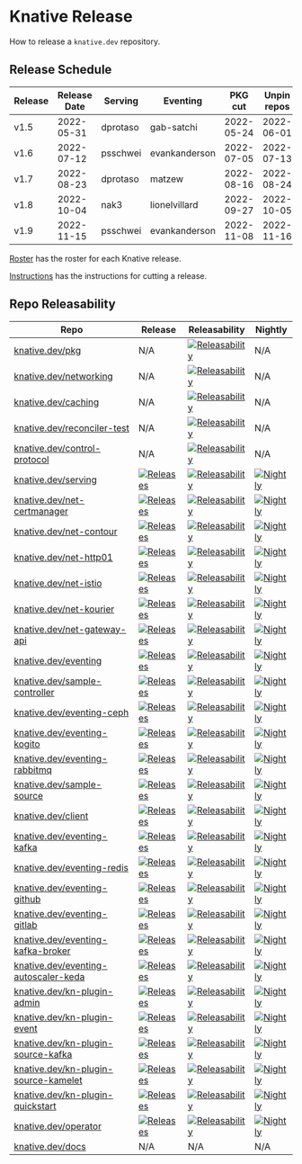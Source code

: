 # Knative Release

How to release a `knative.dev` repository.

## Release Schedule

| Release | Release Date | Serving        | Eventing            | PKG cut    | Unpin repos
| ------- | ------------ | -------------- | --------------------| ---------- | -----------
| v1.5    | 2022-05-31   | dprotaso       | gab-satchi          | 2022-05-24 | 2022-06-01
| v1.6    | 2022-07-12   | psschwei       | evankanderson       | 2022-07-05 | 2022-07-13
| v1.7    | 2022-08-23   | dprotaso       | matzew              | 2022-08-16 | 2022-08-24
| v1.8    | 2022-10-04   | nak3           | lionelvillard       | 2022-09-27 | 2022-10-05
| v1.9    | 2022-11-15   | psschwei       | evankanderson       | 2022-11-08 | 2022-11-16

[Roster](./ROSTER.md) has the roster for each Knative release.

[Instructions](./INSTRUCTIONS.md) has the instructions for cutting a release.

## Repo Releasability

| Repo | Release | Releasability | Nightly |
| --- | --- | --- | --- |
| [knative.dev/pkg](https://github.com/knative/pkg) | N/A | [![Releasability](https://github.com/knative/pkg/workflows/Releasability/badge.svg)](https://github.com/knative/pkg/actions/workflows/knative-releasability.yaml)        | N/A |
| [knative.dev/networking](https://github.com/knative/networking)  | N/A                 | [![Releasability](https://github.com/knative/networking/workflows/Releasability/badge.svg)](https://github.com/knative/networking/actions/workflows/knative-releasability.yaml)              | N/A |
| [knative.dev/caching](https://github.com/knative/caching)      | N/A      | [![Releasability](https://github.com/knative/caching/workflows/Releasability/badge.svg)](https://github.com/knative/caching/actions/workflows/knative-releasability.yaml)                 | N/A |
| [knative.dev/reconciler-test](https://github.com/knative-sandbox/reconciler-test) | N/A | [![Releasability](https://github.com/knative-sandbox/reconciler-test/workflows/Releasability/badge.svg)](https://github.com/knative-sandbox/reconciler-test/actions/workflows/knative-releasability.yaml) | N/A |
| [knative.dev/control-protocol](https://github.com/knative-sandbox/control-protocol)| N/A | [![Releasability](https://github.com/knative-sandbox/control-protocol/workflows/Releasability/badge.svg)](https://github.com/knative-sandbox/control-protocol/actions/workflows/knative-releasability.yaml) | N/A |
| [knative.dev/serving](https://github.com/knative/serving)                             | [![Releases](https://img.shields.io/github/release-pre/knative/serving.svg?sort=semver)](https://github.com/knative/serving/releases)                                     | [![Releasability](https://github.com/knative/serving/workflows/Releasability/badge.svg)](https://github.com/knative/serving/actions/workflows/knative-releasability.yaml)                   | [![Nightly](https://prow.knative.dev/badge.svg?jobs=nightly_serving_main_periodic)](https://prow.knative.dev?job=nightly_serving_main_periodic)                   |
| [knative.dev/net-certmanager](https://github.com/knative-sandbox/net-certmanager)     | [![Releases](https://img.shields.io/github/release-pre/knative-sandbox/net-certmanager.svg?sort=semver)](https://github.com/knative-sandbox/net-certmanager/releases)     | [![Releasability](https://github.com/knative-sandbox/net-certmanager/workflows/Releasability/badge.svg)](https://github.com/knative-sandbox/net-certmanager/actions/workflows/knative-releasability.yaml)   | [![Nightly](https://prow.knative.dev/badge.svg?jobs=nightly_net-certmanager_main_periodic)](https://prow.knative.dev?job=nightly_net-certmanager_main_periodic)   |
| [knative.dev/net-contour](https://github.com/knative-sandbox/net-contour)             | [![Releases](https://img.shields.io/github/release-pre/knative-sandbox/net-contour.svg?sort=semver)](https://github.com/knative-sandbox/net-contour/releases)             | [![Releasability](https://github.com/knative-sandbox/net-contour/workflows/Releasability/badge.svg)](https://github.com/knative-sandbox/net-contour/actions/workflows/knative-releasability.yaml)       | [![Nightly](https://prow.knative.dev/badge.svg?jobs=nightly_net-contour_main_periodic)](https://prow.knative.dev?job=nightly_net-contour_main_periodic)       |
| [knative.dev/net-http01](https://github.com/knative-sandbox/net-http01)               | [![Releases](https://img.shields.io/github/release-pre/knative-sandbox/net-http01.svg?sort=semver)](https://github.com/knative-sandbox/net-http01/releases)               | [![Releasability](https://github.com/knative-sandbox/net-http01/workflows/Releasability/badge.svg)](https://github.com/knative-sandbox/net-http01/actions/workflows/knative-releasability.yaml)        | [![Nightly](https://prow.knative.dev/badge.svg?jobs=nightly_net-http01_main_periodic)](https://prow.knative.dev?job=nightly_net-http01_main_periodic)        |
| [knative.dev/net-istio](https://github.com/knative-sandbox/net-istio)                 | [![Releases](https://img.shields.io/github/release-pre/knative-sandbox/net-istio.svg?sort=semver)](https://github.com/knative-sandbox/net-istio/releases)                 | [![Releasability](https://github.com/knative-sandbox/net-istio/workflows/Releasability/badge.svg)](https://github.com/knative-sandbox/net-istio/actions/workflows/knative-releasability.yaml)         | [![Nightly](https://prow.knative.dev/badge.svg?jobs=nightly_net-istio_main_periodic)](https://prow.knative.dev?job=nightly_net-istio_main_periodic)         |
| [knative.dev/net-kourier](https://github.com/knative-sandbox/net-kourier)             | [![Releases](https://img.shields.io/github/release-pre/knative-sandbox/net-kourier.svg?sort=semver)](https://github.com/knative-sandbox/net-kourier/releases)             | [![Releasability](https://github.com/knative-sandbox/net-kourier/workflows/Releasability/badge.svg)](https://github.com/knative-sandbox/net-kourier/actions/workflows/knative-releasability.yaml)       | [![Nightly](https://prow.knative.dev/badge.svg?jobs=nightly_net-kourier_main_periodic)](https://prow.knative.dev?job=nightly_net-kourier_main_periodic)       |
| [knative.dev/net-gateway-api](https://github.com/knative-sandbox/net-gateway-api)             | [![Releases](https://img.shields.io/github/release-pre/knative-sandbox/net-gateway-api.svg?sort=semver)](https://github.com/knative-sandbox/net-gateway-api/releases)             | [![Releasability](https://github.com/knative-sandbox/net-gateway-api/workflows/Releasability/badge.svg)](https://github.com/knative-sandbox/net-gateway-api/actions/workflows/knative-releasability.yaml)       | [![Nightly](https://prow.knative.dev/badge.svg?jobs=nightly_net-gateway-api_main_periodic)](https://prow.knative.dev?job=nightly_net-gateway-api_main_periodic)       |
| [knative.dev/eventing](https://github.com/knative/eventing)                           | [![Releases](https://img.shields.io/github/release-pre/knative/eventing.svg?sort=semver)](https://github.com/knative/eventing/releases)                                   | [![Releasability](https://github.com/knative/eventing/workflows/Releasability/badge.svg)](https://github.com/knative/eventing/actions/workflows/knative-releasability.yaml)                  | [![Nightly](https://prow.knative.dev/badge.svg?jobs=nightly_eventing_main_periodic)](https://prow.knative.dev?job=nightly_eventing_main_periodic)                  |
| [knative.dev/sample-controller](https://github.com/knative-sandbox/sample-controller) | [![Releases](https://img.shields.io/github/release-pre/knative-sandbox/sample-controller.svg?sort=semver)](https://github.com/knative-sandbox/sample-controller/releases) | [![Releasability](https://github.com/knative-sandbox/sample-controller/workflows/Releasability/badge.svg)](https://github.com/knative-sandbox/sample-controller/actions/workflows/knative-releasability.yaml) | [![Nightly](https://prow.knative.dev/badge.svg?jobs=nightly_sample-controller_main_periodic)](https://prow.knative.dev?job=nightly_sample-controller_main_periodic) |
| [knative.dev/eventing-ceph](https://github.com/knative-sandbox/eventing-ceph)                 | [![Releases](https://img.shields.io/github/release-pre/knative-sandbox/eventing-ceph.svg?sort=semver)](https://github.com/knative-sandbox/eventing-ceph/releases)                 | [![Releasability](https://github.com/knative-sandbox/eventing-ceph/workflows/Releasability/badge.svg)](https://github.com/knative-sandbox/eventing-ceph/actions/workflows/knative-releasability.yaml)         | [![Nightly](https://prow.knative.dev/badge.svg?jobs=nightly_eventing-ceph_main_periodic)](https://prow.knative.dev?job=nightly_eventing-ceph_main_periodic)         |
| [knative.dev/eventing-kogito](https://github.com/knative-sandbox/eventing-kogito) | [![Releases](https://img.shields.io/github/release-pre/knative-sandbox/eventing-kogito.svg?sort=semver)](https://github.com/knative-sandbox/eventing-kogito/releases) | [![Releasability](https://github.com/knative-sandbox/eventing-kogito/workflows/Releasability/badge.svg)](https://github.com/knative-sandbox/eventing-kogito/actions/workflows/knative-releasability.yaml) | [![Nightly](https://prow.knative.dev/badge.svg?jobs=nightly_eventing-kogito_main_periodic)](https://prow.knative.dev?job=nightly_eventing-kogito_main_periodic) |
| [knative.dev/eventing-rabbitmq](https://github.com/knative-sandbox/eventing-rabbitmq)         | [![Releases](https://img.shields.io/github/release-pre/knative-sandbox/eventing-rabbitmq.svg?sort=semver)](https://github.com/knative-sandbox/eventing-rabbitmq/releases)         | [![Releasability](https://github.com/knative-sandbox/eventing-rabbitmq/workflows/Releasability/badge.svg)](https://github.com/knative-sandbox/eventing-rabbitmq/actions/workflows/knative-releasability.yaml)     | [![Nightly](https://prow.knative.dev/badge.svg?jobs=nightly_eventing-rabbitmq_main_periodic)](https://prow.knative.dev?job=nightly_eventing-rabbitmq_main_periodic)     |
| [knative.dev/sample-source](https://github.com/knative-sandbox/sample-source)                 | [![Releases](https://img.shields.io/github/release-pre/knative-sandbox/sample-source.svg?sort=semver)](https://github.com/knative-sandbox/sample-source/releases)                 | [![Releasability](https://github.com/knative-sandbox/sample-source/workflows/Releasability/badge.svg)](https://github.com/knative-sandbox/sample-source/actions/workflows/knative-releasability.yaml)         | [![Nightly](https://prow.knative.dev/badge.svg?jobs=nightly_sample-source_main_periodic)](https://prow.knative.dev?job=nightly_sample-source_main_periodic)         |
| [knative.dev/client](https://github.com/knative/client)     | [![Releases](https://img.shields.io/github/release-pre/knative/client.svg?sort=semver)](https://github.com/knative/client/releases)     | [![Releasability](https://github.com/knative/client/workflows/Releasability/badge.svg)](https://github.com/knative/client/actions/workflows/knative-releasability.yaml)   | [![Nightly](https://prow.knative.dev/badge.svg?jobs=nightly_client_main_periodic)](https://prow.knative.dev?job=nightly_client_main_periodic) |
| [knative.dev/eventing-kafka](https://github.com/knative-sandbox/eventing-kafka)               | [![Releases](https://img.shields.io/github/release-pre/knative-sandbox/eventing-kafka.svg?sort=semver)](https://github.com/knative-sandbox/eventing-kafka/releases)               | [![Releasability](https://github.com/knative-sandbox/eventing-kafka/workflows/Releasability/badge.svg)](https://github.com/knative-sandbox/eventing-kafka/actions/workflows/knative-releasability.yaml)        | [![Nightly](https://prow.knative.dev/badge.svg?jobs=nightly_eventing-kafka_main_periodic)](https://prow.knative.dev?job=nightly_eventing-kafka_main_periodic)        |
| [knative.dev/eventing-redis](https://github.com/knative-sandbox/eventing-redis)   | [![Releases](https://img.shields.io/github/release-pre/knative-sandbox/eventing-redis.svg?sort=semver)](https://github.com/knative-sandbox/eventing-redis/releases)   | [![Releasability](https://github.com/knative-sandbox/eventing-redis/workflows/Releasability/badge.svg)](https://github.com/knative-sandbox/eventing-redis/actions/workflows/knative-releasability.yaml)  | [![Nightly](https://prow.knative.dev/badge.svg?jobs=nightly_eventing-redis_main_periodic)](https://prow.knative.dev?job=nightly_eventing-redis_main_periodic)  |
| [knative.dev/eventing-github](https://github.com/knative-sandbox/eventing-github) | [![Releases](https://img.shields.io/github/release-pre/knative-sandbox/eventing-github.svg?sort=semver)](https://github.com/knative-sandbox/eventing-github/releases) | [![Releasability](https://github.com/knative-sandbox/eventing-github/workflows/Releasability/badge.svg)](https://github.com/knative-sandbox/eventing-github/actions/workflows/knative-releasability.yaml) | [![Nightly](https://prow.knative.dev/badge.svg?jobs=nightly_eventing-github_main_periodic)](https://prow.knative.dev?job=nightly_eventing-github_main_periodic) |
| [knative.dev/eventing-gitlab](https://github.com/knative-sandbox/eventing-gitlab) | [![Releases](https://img.shields.io/github/release-pre/knative-sandbox/eventing-gitlab.svg?sort=semver)](https://github.com/knative-sandbox/eventing-gitlab/releases) | [![Releasability](https://github.com/knative-sandbox/eventing-gitlab/workflows/Releasability/badge.svg)](https://github.com/knative-sandbox/eventing-gitlab/actions/workflows/knative-releasability.yaml) | [![Nightly](https://prow.knative.dev/badge.svg?jobs=nightly_eventing-gitlab_main_periodic)](https://prow.knative.dev?job=nightly_eventing-gitlab_main_periodic) |
| [knative.dev/eventing-kafka-broker](https://github.com/knative-sandbox/eventing-kafka-broker) | [![Releases](https://img.shields.io/github/release-pre/knative-sandbox/eventing-kafka-broker.svg?sort=semver)](https://github.com/knative-sandbox/eventing-kafka-broker/releases) | [![Releasability](https://github.com/knative-sandbox/eventing-kafka-broker/workflows/Releasability/badge.svg)](https://github.com/knative-sandbox/eventing-kafka-broker/actions/workflows/knative-releasability.yaml) | [![Nightly](https://prow.knative.dev/badge.svg?jobs=nightly_eventing-kafka-broker_main_periodic)](https://prow.knative.dev?job=nightly_eventing-kafka-broker_main_periodic) |
| [knative.dev/eventing-autoscaler-keda](https://github.com/knative-sandbox/eventing-autoscaler-keda) | [![Releases](https://img.shields.io/github/release-pre/knative-sandbox/eventing-autoscaler-keda.svg?sort=semver)](https://github.com/knative-sandbox/eventing-autoscaler-keda/releases) | [![Releasability](https://github.com/knative-sandbox/eventing-autoscaler-keda/workflows/Releasability/badge.svg)](https://github.com/knative-sandbox/eventing-autoscaler-keda/actions/workflows/knative-releasability.yaml) | [![Nightly](https://prow.knative.dev/badge.svg?jobs=nightly_eventing-autoscaler-keda_main_periodic)](https://prow.knative.dev?job=nightly_eventing-autoscaler-keda_main_periodic) |
| [knative.dev/kn-plugin-admin](https://github.com/knative-sandbox/kn-plugin-admin) | [![Releases](https://img.shields.io/github/release-pre/knative-sandbox/kn-plugin-admin.svg?sort=semver)](https://github.com/knative-sandbox/kn-plugin-admin/releases) | [![Releasability](https://github.com/knative-sandbox/kn-plugin-admin/workflows/Releasability/badge.svg)](https://github.com/knative-sandbox/kn-plugin-admin/actions/workflows/knative-releasability.yaml) | [![Nightly](https://prow.knative.dev/badge.svg?jobs=nightly_kn-plugin-admin_main_periodic)](https://prow.knative.dev?job=nightly_kn-plugin-admin_main_periodic) |
| [knative.dev/kn-plugin-event](https://github.com/knative-sandbox/kn-plugin-event) | [![Releases](https://img.shields.io/github/release-pre/knative-sandbox/kn-plugin-event.svg?sort=semver)](https://github.com/knative-sandbox/kn-plugin-event/releases) | [![Releasability](https://github.com/knative-sandbox/kn-plugin-event/workflows/Releasability/badge.svg)](https://github.com/knative-sandbox/kn-plugin-event/actions/workflows/knative-releasability.yaml) | [![Nightly](https://prow.knative.dev/badge.svg?jobs=nightly_kn-plugin-event_main_periodic)](https://prow.knative.dev?job=nightly_kn-plugin-event_main_periodic) |
| [knative.dev/kn-plugin-source-kafka](https://github.com/knative-sandbox/kn-plugin-source-kafka) | [![Releases](https://img.shields.io/github/release-pre/knative-sandbox/kn-plugin-source-kafka.svg?sort=semver)](https://github.com/knative-sandbox/kn-plugin-source-kafka/releases) | [![Releasability](https://github.com/knative-sandbox/kn-plugin-source-kafka/workflows/Releasability/badge.svg)](https://github.com/knative-sandbox/kn-plugin-source-kafka/actions/workflows/knative-releasability.yaml) | [![Nightly](https://prow.knative.dev/badge.svg?jobs=nightly_kn-plugin-source-kafka_main_periodic)](https://prow.knative.dev?job=nightly_kn-plugin-source-kafka_main_periodic) |
| [knative.dev/kn-plugin-source-kamelet](https://github.com/knative-sandbox/kn-plugin-source-kamelet) | [![Releases](https://img.shields.io/github/release-pre/knative-sandbox/kn-plugin-source-kamelet.svg?sort=semver)](https://github.com/knative-sandbox/kn-plugin-source-kamelet/releases) | [![Releasability](https://github.com/knative-sandbox/kn-plugin-source-kamelet/workflows/Releasability/badge.svg)](https://github.com/knative-sandbox/kn-plugin-source-kamelet/actions/workflows/knative-releasability.yaml) | [![Nightly](https://prow.knative.dev/badge.svg?jobs=nightly_kn-plugin-source-kamelet_main_periodic)](https://prow.knative.dev?job=nightly_kn-plugin-source-kamelet_main_periodic) |
| [knative.dev/kn-plugin-quickstart](https://github.com/knative-sandbox/kn-plugin-quickstart) | [![Releases](https://img.shields.io/github/release-pre/knative-sandbox/kn-plugin-quickstart.svg?sort=semver)](https://github.com/knative-sandbox/kn-plugin-quickstart/releases) | [![Releasability](https://github.com/knative-sandbox/kn-plugin-quickstart/workflows/Releasability/badge.svg)](https://github.com/knative-sandbox/kn-plugin-quickstart/actions/workflows/knative-releasability.yaml) | [![Nightly](https://prow.knative.dev/badge.svg?jobs=nightly_kn-plugin-quickstart_main_periodic)](https://prow.knative.dev?job=nightly_kn-plugin-quickstart_main_periodic) |
| [knative.dev/operator](https://github.com/knative/operator) | [![Releases](https://img.shields.io/github/release-pre/knative/operator.svg?sort=semver)](https://github.com/knative/operator/releases) | [![Releasability](https://github.com/knative/operator/workflows/Releasability/badge.svg)](https://github.com/knative/operator/actions/workflows/knative-releasability.yaml) | [![Nightly](https://prow.knative.dev/badge.svg?jobs=nightly_operator_main_periodic)](https://prow.knative.dev?job=nightly_operator_main_periodic) |
| [knative.dev/docs](https://github.com/knative/docs)       | N/A      | N/A    | N/A                                                                                   |
